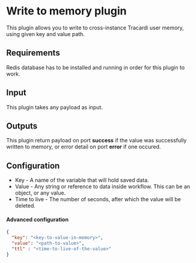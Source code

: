 # Write to memory plugin

This plugin allows you to write to cross-instance Tracardi user memory, using
given key and value path.

## Requirements
Redis database has to be installed and running in order for this plugin to work.

## Input
This plugin takes any payload as input.

## Outputs
This plugin return payload on port **success** if the value was successfully written
to memory, or error detail on port **error** if one occured.

## Configuration

- Key - A name of the variable that will hold saved data.
- Value - Any string or reference to data inside workflow. This can be an object, or any value. 
- Time to live - The number of seconds, after which the value will be deleted.

#### Advanced configuration
```json
{
  "key": "<key-to-value-in-memory>",
  "value": "<path-to-value>",
  "ttl" : "<time-to-live-of-the-value>"
}
```